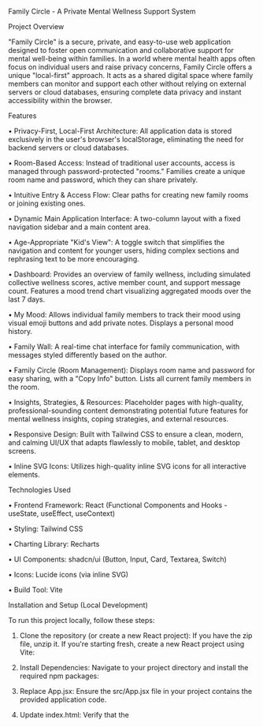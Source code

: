 Family Circle - A Private Mental Wellness Support System

Project Overview

"Family Circle" is a secure, private, and easy-to-use web application designed to foster open communication and collaborative support for mental well-being within families. In a world where mental health apps often focus on individual users and raise privacy concerns, Family Circle offers a unique "local-first" approach. It acts as a shared digital space where family members can monitor and support each other without relying on external servers or cloud databases, ensuring complete data privacy and instant accessibility within the browser.

Features

• Privacy-First, Local-First Architecture: All application data is stored exclusively in the user's browser's localStorage, eliminating the need for backend servers or cloud databases.

• Room-Based Access: Instead of traditional user accounts, access is managed through password-protected "rooms." Families create a unique room name and password, which they can share privately.

• Intuitive Entry & Access Flow: Clear paths for creating new family rooms or joining existing ones.

• Dynamic Main Application Interface: A two-column layout with a fixed navigation sidebar and a main content area.

• Age-Appropriate "Kid's View": A toggle switch that simplifies the navigation and content for younger users, hiding complex sections and rephrasing text to be more encouraging.

• Dashboard: Provides an overview of family wellness, including simulated collective wellness scores, active member count, and support message count. Features a mood trend chart visualizing aggregated moods over the last 7 days.

• My Mood: Allows individual family members to track their mood using visual emoji buttons and add private notes. Displays a personal mood history.

• Family Wall: A real-time chat interface for family communication, with messages styled differently based on the author.

• Family Circle (Room Management): Displays room name and password for easy sharing, with a "Copy Info" button. Lists all current family members in the room.

• Insights, Strategies, & Resources: Placeholder pages with high-quality, professional-sounding content demonstrating potential future features for mental wellness insights, coping strategies, and external resources.

• Responsive Design: Built with Tailwind CSS to ensure a clean, modern, and calming UI/UX that adapts flawlessly to mobile, tablet, and desktop screens.

• Inline SVG Icons: Utilizes high-quality inline SVG icons for all interactive elements.

Technologies Used

• Frontend Framework: React (Functional Components and Hooks - useState, useEffect, useContext)

• Styling: Tailwind CSS

• Charting Library: Recharts

• UI Components: shadcn/ui (Button, Input, Card, Textarea, Switch)

• Icons: Lucide icons (via inline SVG)

• Build Tool: Vite

Installation and Setup (Local Development)

To run this project locally, follow these steps:

1. Clone the repository (or create a new React project):
If you have the zip file, unzip it. If you're starting fresh, create a new React project using Vite:

2. Install Dependencies:
Navigate to your project directory and install the required npm packages:

3. Replace App.jsx:
Ensure the src/App.jsx file in your project contains the provided application code.

4. Update index.html:
Verify that the <title> tag in your index.html is set to Family Circle - Mental Wellness Support.

5. Configure tailwind.config.js:
Make sure your tailwind.config.js is configured to process your source files:

6.Add Tailwind Directives to CSS:
Add the Tailwind directives to your main CSS file (e.g., src/index.css or src/App.css):

7. Run the Development Server:

Usage

Upon launching the application:

1. Create a New Room: Click "Create Room," enter your name, a new family room name, and a password. This will set up your private family space.

2. Join an Existing Room: Click "Join Room," enter your name, the existing family room name, and its password. You will be added to the family circle.

3. Navigate: Use the sidebar to switch between Dashboard, My Mood, Family Wall, Family Circle, Insights, Strategies, and Resources.

4. Kid's View: Toggle the "Kid's View" switch at the bottom of the sidebar to simplify the interface for younger family members.

5. Track Moods: On the "My Mood" page, select an emoji and optionally add notes about your feelings.

6. Communicate: Use the "Family Wall" to send messages to other family members in your room.

7. Invite Others: On the "Family Circle" page, copy the room name and password to share with new family members.
<img width="1522" height="801" alt="image" src="https://github.com/user-attachments/assets/095f67db-72ef-4c18-9a05-c9c52008e528" />
<img width="1533" height="812" alt="image" src="https://github.com/user-attachments/assets/c84fb845-2d64-48cb-848a-27930ddc563d" />
<img width="1574" height="792" alt="image" src="https://github.com/user-attachments/assets/64c7cc45-a359-4aa8-a8cd-0652800bbb5e" />
<img width="1912" height="834" alt="image" src="https://github.com/user-attachments/assets/bd156bab-f924-4da5-a2e6-8625d2d1ebd3" />

